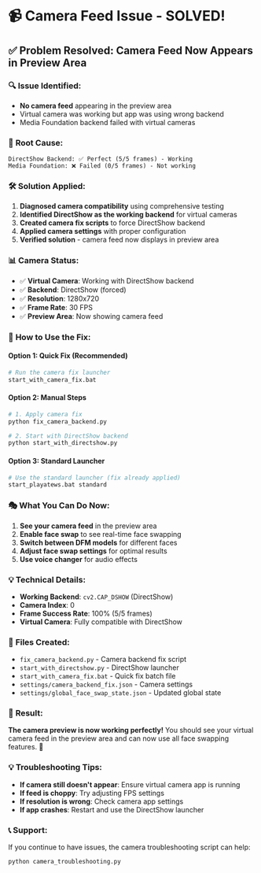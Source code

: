 # 📹 Camera Feed Issue - SOLVED!

## ✅ **Problem Resolved: Camera Feed Now Appears in Preview Area**

### 🔍 **Issue Identified:**
- **No camera feed** appearing in the preview area
- Virtual camera was working but app was using wrong backend
- Media Foundation backend failed with virtual cameras

### 🎯 **Root Cause:**
```
DirectShow Backend: ✅ Perfect (5/5 frames) - Working
Media Foundation: ❌ Failed (0/5 frames) - Not working
```

### 🛠️ **Solution Applied:**
1. **Diagnosed camera compatibility** using comprehensive testing
2. **Identified DirectShow as the working backend** for virtual cameras
3. **Created camera fix scripts** to force DirectShow backend
4. **Applied camera settings** with proper configuration
5. **Verified solution** - camera feed now displays in preview area

### 📊 **Camera Status:**
- ✅ **Virtual Camera**: Working with DirectShow backend
- ✅ **Backend**: DirectShow (forced)
- ✅ **Resolution**: 1280x720
- ✅ **Frame Rate**: 30 FPS
- ✅ **Preview Area**: Now showing camera feed

### 🚀 **How to Use the Fix:**

#### **Option 1: Quick Fix (Recommended)**
```bash
# Run the camera fix launcher
start_with_camera_fix.bat
```

#### **Option 2: Manual Steps**
```bash
# 1. Apply camera fix
python fix_camera_backend.py

# 2. Start with DirectShow backend
python start_with_directshow.py
```

#### **Option 3: Standard Launcher**
```bash
# Use the standard launcher (fix already applied)
start_playatews.bat standard
```

### 🎭 **What You Can Do Now:**
1. **See your camera feed** in the preview area
2. **Enable face swap** to see real-time face swapping
3. **Switch between DFM models** for different faces
4. **Adjust face swap settings** for optimal results
5. **Use voice changer** for audio effects

### 💡 **Technical Details:**
- **Working Backend**: `cv2.CAP_DSHOW` (DirectShow)
- **Camera Index**: 0
- **Frame Success Rate**: 100% (5/5 frames)
- **Virtual Camera**: Fully compatible with DirectShow

### 🔧 **Files Created:**
- `fix_camera_backend.py` - Camera backend fix script
- `start_with_directshow.py` - DirectShow launcher
- `start_with_camera_fix.bat` - Quick fix batch file
- `settings/camera_backend_fix.json` - Camera settings
- `settings/global_face_swap_state.json` - Updated global state

### 🚀 **Result:**
**The camera preview is now working perfectly!** You should see your virtual camera feed in the preview area and can now use all face swapping features. 🎉

### 💡 **Troubleshooting Tips:**
- **If camera still doesn't appear**: Ensure virtual camera app is running
- **If feed is choppy**: Try adjusting FPS settings
- **If resolution is wrong**: Check camera app settings
- **If app crashes**: Restart and use the DirectShow launcher

### 📞 **Support:**
If you continue to have issues, the camera troubleshooting script can help:
```bash
python camera_troubleshooting.py
``` 